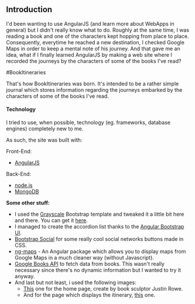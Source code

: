 ## Introduction

I'd been wanting to use AngularJS (and learn more about WebApps in general) but I didn't really know what to do. Roughly at the same time, I was reading a book and one of the characters kept hopping from place to place. Consequently, everytime he reached a new destination, I checked Google Maps in order to keep a mental note of his journey. And that gave me an idea, what if I finally learned AngularJS by making a web site where I recorded the journeys by the characters of some of the books I've read? 

#BookItineraries

That's how BookItineraries was born. It's intended to be a rather simple journal which stores information regarding the journeys embarked by the characters of some of the books I've read. 


#### Technology
I tried to use, when possible, technology (eg. frameworks, database engines) completely new to me.

As such, the site was built with:

Front-End:
- [AngularJS](https://angularjs.org/)
 
 
Back-End:
- [node.js](https://nodejs.org/en/)
- [MongoDB](https://www.mongodb.org/) 
 
**Some other stuff:**
- I used the [Grayscale](http://blackrockdigital.github.io/startbootstrap-grayscale/) Bootstrap template and tweaked it a little bit here and there. You can get it [here](http://startbootstrap.com/template-overviews/grayscale/).
- I managed to create the accordion list thanks to the [Angular Bootstrap UI](https://angular-ui.github.io/bootstrap/).
- [Bootstrap Social](https://github.com/lipis/bootstrap-social) for some really cool social networks buttons made in CSS.
- [ng-maps](http://willleahy.info/ng-maps/#/) - An Angular package which allows you to display maps from Google Maps in a much cleaner way (without Javascript).
- [Google Books API](https://developers.google.com/books/docs/v1/getting_started) to fetch data from books. This wasn't really necessary since there's no dynamic information but I wanted to try it anyway.
- And last but not least, i used the following images:
  - [This](https://artsintherightplace.files.wordpress.com/2012/01/still-no-soul-appeared-upon-her-decks.jpg) one for the home page, create by book sculptor Justin Rowe.
  - And for the page which displays the itinerary, [this](http://wallpaperswide.com/reading_imagination-wallpapers.html) one.
